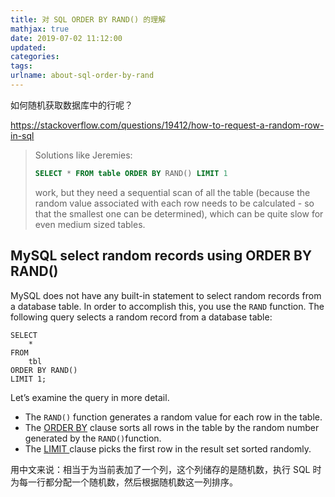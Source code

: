 ```yaml
---
title: 对 SQL ORDER BY RAND() 的理解
mathjax: true
date: 2019-07-02 11:12:00
updated:
categories:
tags:
urlname: about-sql-order-by-rand
---
```


如何随机获取数据库中的行呢？

<!-- more -->

https://stackoverflow.com/questions/19412/how-to-request-a-random-row-in-sql

> Solutions like Jeremies:
>
> ```sql
> SELECT * FROM table ORDER BY RAND() LIMIT 1
> ```
>
> work, but they need a sequential scan of all the table (because the random value associated with each row needs to be calculated - so that the smallest one can be determined), which can be quite slow for even medium sized tables. 



## MySQL select random records using ORDER BY RAND()

MySQL does not have any built-in statement to select random records from a database table. In order to accomplish this, you use the `RAND` function. The following query selects a random record from a database table:

```
SELECT 
    *
FROM
    tbl
ORDER BY RAND()
LIMIT 1;
```

Let’s examine the query in more detail.

- The `RAND()` function generates a random value for each row in the table.
- The [ORDER BY](http://www.mysqltutorial.org/mysql-order-by) clause sorts all rows in the table by the random number generated by the `RAND()`function.
- The [LIMIT ](http://www.mysqltutorial.org/mysql-limit.aspx)clause picks the first row in the result set sorted randomly.



用中文来说：相当于为当前表加了一个列，这个列储存的是随机数，执行 SQL 时为每一行都分配一个随机数，然后根据随机数这一列排序。

